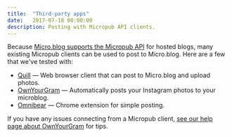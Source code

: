 ```yaml
---
title:  "Third-party apps"
date:   2017-07-18 08:00:00
description: Posting with Micropub API clients.
---
```


Because [Micro.blog supports the Micropub API](http://help.micro.blog/2017/api-posting/) for hosted blogs, many existing Micropub clients can be used to post to Micro.blog. Here are a few that we've tested with:

* [Quill](https://quill.p3k.io/) — Web browser client that can post to Micro.blog and upload photos.
* [OwnYourGram](http://ownyourgram.com/) — Automatically posts your Instagram photos to your microblog.
* [Omnibear](https://chrome.google.com/webstore/detail/omnibear/cjieakdeocmiimmphkfhdfbihhncoocn) — Chrome extension for simple posting.

If you have any issues connecting from a Micropub client, [see our help page about OwnYourGram](http://help.micro.blog/2017/instagram/) for tips.